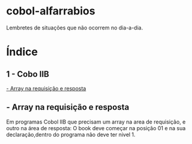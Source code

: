# cobol-alfarrabios
Lembretes de situações que não ocorrem no dia-a-dia.

<h1>Índice</h1>
<h2>1 - Cobo IIB</h2>
<a href="#C1">- Array na requisição e resposta</a><br>

<h2> <a name="C1"> - Array na requisição e resposta</ a></h2>

  Em programas Cobol IIB que precisam um array na area de requisição, e outro na área de resposta: 
  O book deve começar na posição 01 e na sua declaração,dentro do programa não deve ter nivel 1. 
